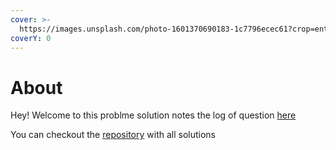 ```yaml
---
cover: >-
  https://images.unsplash.com/photo-1601370690183-1c7796ecec61?crop=entropy&cs=srgb&fm=jpg&ixid=M3wxOTcwMjR8MHwxfHNlYXJjaHwzfHxncmVlbnxlbnwwfHx8fDE3MjcxOTU4Mjl8MA&ixlib=rb-4.0.3&q=85
coverY: 0
---
```


# About

Hey! Welcome to this problme solution notes the log of question [here](https://vickysingh.notion.site/LeetCode-Question-Log-650528c02c6043999a7662b4693a4c56?pvs=74)&#x20;

You can checkout the [repository](https://github.com/Vikramadtya/code-logs/tree/main/LeetCode) with all solutions

